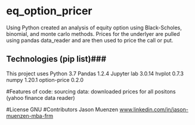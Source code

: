 # eq_option_pricer

Using Python created an analysis of equity option using Black-Scholes, binomial, and monte carlo methods.
Prices for the underlyer are pulled using pandas data_reader and are then used to price the call or put.



## Technologies (pip list)###
This project uses Python 3.7
Pandas 1.2.4
Jupyter lab 3.0.14
hvplot 0.7.3
numpy 1.20.1
option-price 0.2.0


#Features of code:
sourcing data: 
downloaded prices for all positons (yahoo finance data reader)


#License GNU
#Contributors Jason Muenzen www.linkedin.com/in/jason-muenzen-mba-frm
